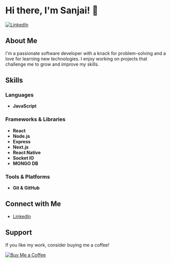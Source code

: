 # Hi there, I'm Sanjai! 👋

[![LinkedIn](https://img.shields.io/badge/LinkedIn-Connect-blue)](https://www.linkedin.com/in/sanjai-s-0048b8209)


## About Me

I'm a passionate software developer with a knack for problem-solving and a love for learning new technologies. I enjoy working on projects that challenge me to grow and improve my skills.

## Skills

### Languages
- **JavaScript**

### Frameworks & Libraries
- **React**
- **Node.js**
- **Express**
- **Next.js**
- **React Native**
- **Socket IO**
- **MONGO DB**

### Tools & Platforms
- **Git & GitHub**

## Connect with Me

- [LinkedIn](https://www.linkedin.com/in/sanjai-s-0048b8209)



## Support

If you like my work, consider buying me a coffee!

[![Buy Me a Coffee](https://img.shields.io/badge/Buy%20Me%20a%20Coffee-Support%20Me-orange)](https://www.buymeacoffee.com/SanjaiSadhasivam)

